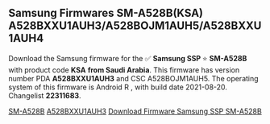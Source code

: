 <h2>Samsung Firmwares SM-A528B(KSA) A528BXXU1AUH3/A528BOJM1AUH5/A528BXXU1AUH4</h2>
Download the Samsung firmware for the ✅ <strong>Samsung SSP </strong> ⭐ <strong>SM-A528B</strong> with product code <strong>KSA</strong> <strong> from Saudi Arabia</strong>. This firmware has version number PDA <strong>A528BXXU1AUH3</strong> and CSC A528BOJM1AUH5. The operating system of this firmware is Android R , with build date 2021-08-20. Changelist <strong>22311683</strong>.


[SM-A528B](https://samfirm.shop/samsung/model/SM-A528B)
[A528BXXU1AUH3](https://samfirm.shop/samsung/pda/A528BXXU1AUH3)
[Download Firmware Samsung SSP SM-A528B](https://samfirm.shop/samsung/firmware/454128)
